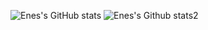 ![Enes's GitHub stats](https://github-readme-stats.vercel.app/api?username=h-enes-simsek&show_icons=true&theme=radical)
![Enes's Github stats2](https://github-readme-stats.vercel.app/api/top-langs/?username=h-enes-simsek&theme=radical)
